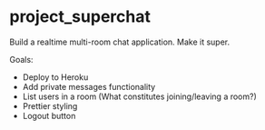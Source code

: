 # project_superchat
Build a realtime multi-room chat application. Make it super.


Goals:

- Deploy to Heroku
- Add private messages functionality
- List users in a room
	(What constitutes joining/leaving a room?)
- Prettier styling
- Logout button